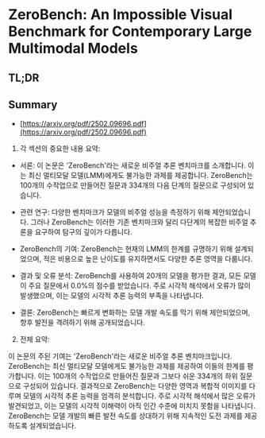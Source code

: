 # ZeroBench: An Impossible Visual Benchmark for Contemporary Large Multimodal Models
## TL;DR
## Summary
- [https://arxiv.org/pdf/2502.09696.pdf](https://arxiv.org/pdf/2502.09696.pdf)

1. 각 섹션의 중요한 내용 요약:

- 서론: 이 논문은 'ZeroBench'라는 새로운 비주얼 추론 벤치마크를 소개합니다. 이는 최신 멀티모달 모델(LMM)에게도 불가능한 과제를 제공합니다. ZeroBench는 100개의 수작업으로 만들어진 질문과 334개의 다음 단계의 질문으로 구성되어 있습니다.

- 관련 연구: 다양한 벤치마크가 모델의 비주얼 성능을 측정하기 위해 제안되었습니다. 그러나 ZeroBench는 이러한 기존 벤치마크와 달리 다단계의 복잡한 비주얼 추론을 요구하여 탐구의 깊이가 다릅니다.

- ZeroBench의 기여: ZeroBench는 현재의 LMM의 한계를 규명하기 위해 설계되었으며, 적은 비용으로 높은 난이도를 유지하면서도 다양한 추론 영역을 다룹니다.

- 결과 및 오류 분석: ZeroBench를 사용하여 20개의 모델을 평가한 결과, 모든 모델이 주요 질문에서 0.0%의 점수를 받았습니다. 주로 시각적 해석에서 오류가 많이 발생했으며, 이는 모델의 시각적 추론 능력의 부족을 나타냅니다.

- 결론: ZeroBench는 빠르게 변화하는 모델 개발 속도를 막기 위해 제안되었으며, 향후 발전을 격려하기 위해 공개되었습니다.

2. 전체 요약:

이 논문의 주된 기여는 'ZeroBench'라는 새로운 비주얼 추론 벤치마크입니다. ZeroBench는 최신 멀티모달 모델에게도 불가능한 과제를 제공하여 이들의 한계를 평가합니다. 이는 100개의 수작업으로 만들어진 질문과 그보다 쉬운 334개의 하위 질문으로 구성되어 있습니다. 결과적으로 ZeroBench는 다양한 영역과 복합적 이미지를 다루며 모델의 시각적 추론 능력을 엄격히 분석합니다. 주로 시각적 해석에서 많은 오류가 발견되었고, 이는 모델의 시각적 이해력이 아직 인간 수준에 미치지 못함을 나타냅니다. ZeroBench는 모델 개발의 빠른 발전 속도를 상대하기 위해 지속적인 도전 과제를 제공하도록 설계되었습니다.